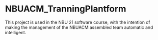 # NBUACM_TranningPlantform
This project is used in the NBU 21 software course, with the intention of making the management of the NBUACM assembled team automatic and intelligent.
